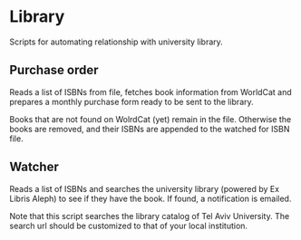 # Library
Scripts for automating relationship with university library.

## Purchase order

Reads a list of ISBNs from file, fetches book information from
WorldCat and prepares a monthly purchase form ready to be sent to the
library.

Books that are not found on WolrdCat (yet) remain in the
file. Otherwise the books are removed, and their ISBNs are appended to
the watched for ISBN file.

## Watcher

Reads a list of ISBNs and searches the university library (powered by Ex Libris Aleph) to
see if they have the book. If found, a notification is emailed.

Note that this script searches the library catalog of Tel Aviv University. The search url should be customized to that of your local institution.
